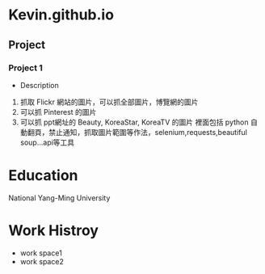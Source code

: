 # Kevin.github.io
## Project
### Project 1
- Description
1. 抓取 Flickr 網站的圖片，可以抓全部圖片，博覽網的圖片
2. 可以抓 Pinterest 的圖片
3. 可以抓 ppt網址的 Beauty, KoreaStar, KoreaTV 的圖片
裡面包括 python 自動翻頁，禁止通知，抓取圖片範圍等作法，selenium,requests,beautiful soup...api等工具

# Education
National Yang-Ming University

# Work Histroy
- work space1
- work space2
   
